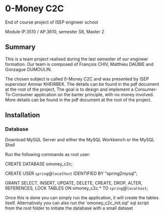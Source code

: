 # 0-Money C2C

End of course project of ISEP engineer school

Module IP.3510 / AP.3610, semester S6, Master 2

## Summary

This is a team project realised during the last semester of our engineer formation.
Our team is composed of François CHIV, Matthieu DAUBIE and Gonzague DUMOULIN. 

The chosen subject is called 0-Money C2C and was presented by ISEP supervisor Ammar KHEIRBEK.
The details can be found in the pdf document at the root of the project, 
The goal is to design and implement a Consumer-To-Consumer application on the barter principle, with no money involved.
More details can be found in the pdf document at the root of the project.

## Installation
### Database
Download MySQL Server and either the MySQL Workbench or the MySQL Shell

Run the following commands as root user:

CREATE DATABASE omoney_c2c;

CREATE USER `spring`@`localhost` IDENTIFIED BY "spring2mysql";

GRANT SELECT, INSERT, UPDATE, DELETE, CREATE, DROP, ALTER, REFERENCES, LOCK TABLES ON omoney_c2c.* TO `spring`@`localhost`;

Once this is done you can simply run the application, it will create the tables itself.
Alternatively you can also run the 'omoney_c2c_init.sql' sql script from the root folder to initiate the database with a small dataset
